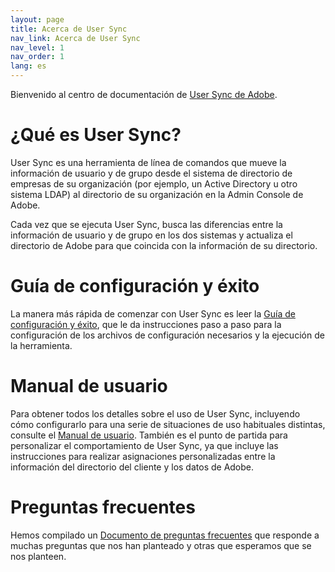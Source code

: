 ```yaml
---
layout: page
title: Acerca de User Sync
nav_link: Acerca de User Sync
nav_level: 1
nav_order: 1
lang: es
---
```


Bienvenido al centro de documentación de [User Sync de Adobe](https://github.com/adobe-apiplatform/user-sync.py).

# ¿Qué es User Sync?

User Sync es una herramienta de línea de comandos que mueve la información de usuario y de grupo desde el sistema de directorio de empresas de su organización (por ejemplo, un Active Directory u otro sistema LDAP) al directorio de su organización en la Admin Console de Adobe.

Cada vez que se ejecuta User Sync, busca las diferencias entre la información de usuario y de grupo en los dos sistemas y actualiza el directorio de Adobe para que coincida con la información de su directorio.

# Guía de configuración y éxito

La manera más rápida de comenzar con User Sync es leer la [Guía de configuración y éxito](success-guide/index.md), que le da instrucciones paso a paso para la configuración de los archivos de configuración necesarios y la ejecución de la herramienta.

# Manual de usuario

Para obtener todos los detalles sobre el uso de User Sync, incluyendo cómo configurarlo para una serie de situaciones de uso habituales distintas, consulte el [Manual de usuario](user-manual/index.md). También es el punto de partida para personalizar el comportamiento de User Sync, ya que incluye las instrucciones para realizar asignaciones personalizadas entre la información del directorio del cliente y los datos de Adobe.

# Preguntas frecuentes

Hemos compilado un [Documento de preguntas frecuentes](FAQ/index.md) que responde a muchas preguntas que nos han planteado y otras que esperamos que se nos planteen.


